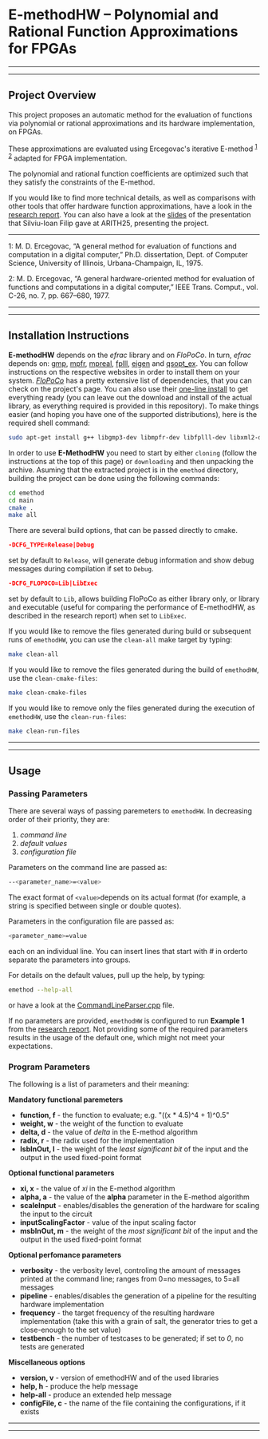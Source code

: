 # E-methodHW – Polynomial and Rational Function Approximations for FPGAs

***
***

## Project Overview

This project proposes an automatic method for the evaluation of functions via polynomial or rational approximations and its hardware implementation, on FPGAs.

These approximations are evaluated using Ercegovac's iterative E-method <sup>[1](#ref1)</sup>  <sup>[2](#ref2)</sup>  adapted for FPGA implementation.

The polynomial and rational function coefficients are optimized such that they satisfy the constraints of the E-method.

If you would like to find more technical details, as well as comparisons with other tools that offer hardware function approximations, have a look in the [research report]. You can also have a look at the [slides] of the presentation that Silviu-Ioan Filip gave at ARITH25, presenting the project.

---

<a name="ref1">1</a>: M. D. Ercegovac, “A general method for evaluation of functions and computation in a digital computer,” Ph.D. dissertation, Dept. of Computer Science, University of Illinois, Urbana-Champaign, IL, 1975.

<a name="ref2">2</a>: M. D. Ercegovac, “A general hardware-oriented method for evaluation of functions and computations in a digital computer,” IEEE Trans. Comput., vol. C-26, no. 7, pp. 667–680, 1977.

[research report]: ./doc/e-metod_research_report.pdf
[slides]: ./doc/slides_arith2018_Silviu_Filip.pdf

***
***

## Installation Instructions

**E-methodHW** depends on the *efrac* library and on *FloPoCo*.
In turn, *efrac* depends on: [gmp], [mpfr], [mpreal], [fplll], [eigen] and [qsopt_ex].
You can follow instructions on the respective websites in order to install them on your system.
*[FloPoCo]* has a pretty extensive list of dependencies, that you can check on the project's page. You can also use their [one-line install] to get everything ready (you can leave out the download and install of the actual library, as everything required is provided in this repository).
To make things easier (and hoping you have one of the supported distributions), here is the required shell command:
```sh
sudo apt-get install g++ libgmp3-dev libmpfr-dev libfplll-dev libxml2-dev bison libmpfi-dev flex cmake libboost-all-dev libgsl0-dev && wget https://gforge.inria.fr/frs/download.php/33151/sollya-4.1.tar.gz && tar xzf sollya-4.1.tar.gz && cd sollya-4.1/ && ./configure && make -j4 && sudo make install
```

[gmp]: https://gmplib.org/
[mpfr]: https://www.mpfr.org/
[mpreal]: www.holoborodko.com/pavel/mpfr/
[fplll]: https://github.com/fplll/fplll
[eigen]: https://eigen.tuxfamily.org/
[qsopt_ex]: https://github.com/jonls/qsopt-ex

[FloPoCo]: http://flopoco.gforge.inria.fr/
[one-line install]: http://flopoco.gforge.inria.fr/flopoco_installation.html

In order to use **E-MethodHW** you need to start by either `cloning` (follow the instructions at the top of this page) or `downloading` and then unpacking the archive.
Asuming that the extracted project is in the `emethod` directory,  building the project can be done using the following commands:

```sh
cd emethod
cd main
cmake .
make all
```
There are several build options, that can be passed directly to cmake.
```cmake
-DCFG_TYPE=Release|Debug
```
set by default to `Release`, will generate debug information and show debug messages during compilation if set to `Debug`.
```cmake
-DCFG_FLOPOCO=Lib|LibExec
```
set by default to `Lib`, allows building FloPoCo as either library only, or library and executable (useful for comparing the performance of E-methodHW, as described in the research report) when set to `LibExec`.

If you would like to remove the files generated during build or subsequent runs of `emethodHW`, you can use the `clean-all` make target by typing:
```sh
make clean-all
```
If you would like to remove the files generated during the build of `emethodHW`, use the `clean-cmake-files`:
```sh
make clean-cmake-files
```
If you would like to remove only the files generated during the execution of `emethodHW`, use the `clean-run-files`:
```sh
make clean-run-files
```

***
***

## Usage

### Passing Parameters

There are several ways of passing paremeters to `emethodHW`. In decreasing order of their priority, they are:
   1. *command line*
   2. *default values*
   3. *configuration file*

Parameters on the command line are passed as:
```sh
--<parameter_name>=<value>
```
The exact format of `<value>`depends on its actual format (for example, a string is specified between single or double quotes).

Parameters in the configuration file are passed as:
```sh
<parameter_name>=value
```
each on an individual line. You can insert lines that start with *#* in orderto separate the parameters into groups.

For details on the default values,  pull up the help, by typing:
```sh
emethod --help-all
```
or have a look at the [CommandLineParser.cpp] file.

If no parameters are provided, `emethodHW` is configured to run **Example 1** from the [research report].
Not providing some of the required parameters results in the usage of the default one, which might not meet your expectations.

[CommandLineParser.cpp]: ./main/CommandLineParser.cpp

### Program Parameters

The following is a list of parameters and their meaning:
	
**Mandatory functional paremeters**
- **function, f** - the function to evaluate; e.g. "((x * 4.5)^4 + 1)^0.5"
- **weight, w** - the weight of the function to evaluate
- **delta, d** - the value of *delta* in the E-method algorithm
- **radix, r** - the radix used for the implementation
- **lsbInOut, l** - the weight of the *least significant bit* of the input and the output in the used fixed-point format

**Optional functional parameters**
- **xi, x** - the value of *xi* in the E-method algorithm
- **alpha, a** - the value of the **alpha** parameter in the E-method algorithm
- **scaleInput** - enables/disables the generation of the hardware for scaling the input to the circuit
- **inputScalingFactor** - value of the input scaling factor
- **msbInOut, m** - the weight of the *most significant bit* of the input and the output in the used fixed-point format

**Optional perfomance parameters**
- **verbosity** - the verbosity level, controling the amount of messages printed at the command line; ranges from 0=no messages, to 5=all messages
- **pipeline** - enables/disables the generation of a pipeline for the resulting hardware implementation
- **frequency** - the target frequency of the resulting hardware implementation (take this with a grain of salt, the generator tries to get a close-enough to the set value)
- **testbench** - the number of testcases to be generated; if set to *0*, no tests are generated

**Miscellaneous options**
- **version, v** - version of emethodHW and of the used libraries
- **help, h** - produce the help message
- **help-all** - produce an extended help message
- **configFile, c** - the name of the file containing the configurations, if it exists

***
***